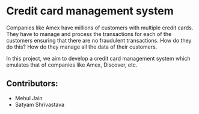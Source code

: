 # Credit card management system
Companies like Amex have millions of customers with multiple credit cards. They have to manage and process the transactions for each of the customers ensuring that there are no fraudulent transactions. How do they do this? How do they manage all the data of their customers. 

In this project, we aim to develop a credit card management system which emulates that of companies like Amex, Discover, etc. 

## Contributors:
- Mehul Jain
- Satyam Shrivastava

